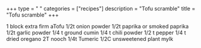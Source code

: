 +++ 
type = " "
categories = ["recipes"] 
description = "Tofu scramble" 
title = "Tofu scramble" 
+++

1 block extra firm aTofu
1/2t onion powder
1/2t paprika or smoked paprika
1/2t garlic powder
1/4 t ground cumin
1/4 t chili powder
1/2 t pepper
1/4 t dried oregano
2T nooch
1/4t Tumeric
1/2C unsweetened plant mylk

